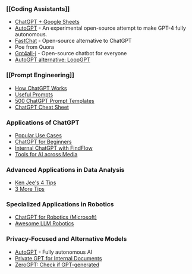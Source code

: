 
### [[Coding Assistants]]
- [ChatGPT + Google Sheets](https://www.linkedin.com/posts/alexxubyte_systemdesign-coding-interviewtips-activity-7039997195453898752-4z_2?utm_source=share&utm_medium=member_desktop)
- [AutoGPT](https://github.com/Torantulino/Auto-GPT) - An experimental open-source attempt to make GPT-4 fully autonomous.
- [FastChat](https://github.com/lm-sys/FastChat) - Open-source alternative to ChatGPT
- Poe from Quora
- [Gpt4all-j](https://github.com/nomic-ai/gpt4all) - Open-source chatbot for everyone
- [AutoGPT alternative: LoopGPT](https://github.com/farizrahman4u/loopgpt)

### [[Prompt Engineering]]
- [How ChatGPT Works](https://www.linkedin.com/posts/hilarymason_chatgpt-ai-llm-activity-7037082578603909121-akFQ?utm_source=share&utm_medium=member_desktop)
- [Useful Prompts](https://www.linkedin.com/posts/aaditsh_the-most-useful-chatgpt-prompts-save-these-activity-7040346360360898560-WqYR?utm_source=share&utm_medium=member_desktop)
- [500 ChatGPT Prompt Templates](https://ignacio-velasquez.notion.site/ignacio-velasquez/500-ChatGPT-Prompt-Templates-d9541e901b2b4e8f800e819bdc0256da)
- [ChatGPT Cheat Sheet](https://www.linkedin.com/posts/zainkahn_the-only-chatgpt-guide-youll-ever-need-activity-7075084649441501184-5z90)

### Applications of ChatGPT
- [Popular Use Cases](https://www.linkedin.com/posts/a-banks_a-crash-course-on-chatgpt-for-beginners-ugcPost-7018213154283216896-sa-G?utm_source=share&utm_medium=member_desktop)
- [ChatGPT for Beginners](https://www.linkedin.com/posts/a-banks_a-crash-course-on-chatgpt-for-beginners-ugcPost-7018213154283216896-sa-G?utm_source=share&utm_medium=member_desktop)
- [Internal ChatGPT with FindFlow](https://www.linkedin.com/posts/xyzarivera_%E3%82%A8%E3%83%B3%E3%82%BF%E3%83%BC%E3%83%97%E3%83%A9%E3%82%A4%E3%82%BA%E5%90%91%E3%81%91ai%E3%83%97%E3%83%A9%E3%83%83%E3%83%88%E3%83%95%E3%82%A9%E3%83%BC%E3%83%A0%E3%82%92%E9%96%8B%E7%99%BA-activity-7051811849956163585-oii6?utm_source=share&utm_medium=member_desktop)
- [Tools for AI across Media](https://www.linkedin.com/posts/zainkahn_ai-wont-replace-you-a-person-using-ai-activity-7049730529784385536-G9ng?utm_source=share&utm_medium=member_desktop)

### Advanced Applications in Data Analysis
- [Ken Jee's 4 Tips](https://www.linkedin.com/feed/update/urn:li:activity:7028529627186819072/?updateEntityUrn=urn%3Ali%3Afs_updateV2%3A%28urn%3Ali%3Aactivity%3A7028529627186819072%2CFEED_DETAIL%2CEMPTY%2CDEFAULT%2Cfalse%29)
- [3 More Tips](https://www.linkedin.com/feed/update/urn:li:activity:7029155602421485568/?updateEntityUrn=urn%3Ali%3Afs_updateV2%3A%28urn%3Ali%3Aactivity%3A7029155602421485568%2CFEED_DETAIL%2CEMPTY%2CDEFAULT%2Cfalse%29)

### Specialized Applications in Robotics
- [ChatGPT for Robotics (Microsoft)](https://www.microsoft.com/en-us/research/uploads/prod/2023/02/ChatGPT___Robotics.pdf)
- [Awesome LLM Robotics](https://github.com/GT-RIPL/Awesome-LLM-Robotics)

### Privacy-Focused and Alternative Models
- [AutoGPT](https://github.com/Significant-Gravitas/Auto-GPT) - Fully autonomous AI
- [Private GPT for Internal Documents](https://www.linkedin.com/posts/pkghosh_github-imartinezprivategpt-interact-privately-activity-7063225855006699521-wftV?utm_source=share&utm_medium=member_desktop)
- [ZeroGPT: Check if GPT-generated](https://www.zerogpt.com/)
